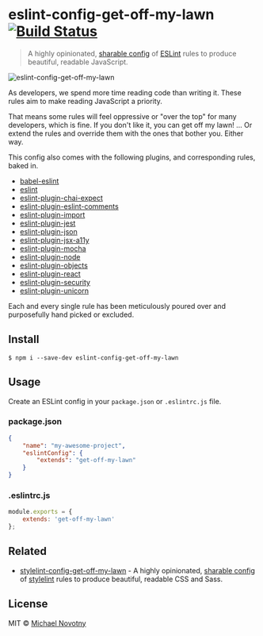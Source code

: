 # eslint-config-get-off-my-lawn [![Build Status](https://travis-ci.org/manovotny/eslint-config-get-off-my-lawn.svg?branch=master)](https://travis-ci.org/manovotny/eslint-config-get-off-my-lawn)

> A highly opinionated, [sharable config](http://eslint.org/docs/developer-guide/shareable-configs.html) of [ESLint](http://eslint.org) rules to produce beautiful, readable JavaScript.

![eslint-config-get-off-my-lawn](assets/logo.jpg)

As developers, we spend more time reading code than writing it. These rules aim to make reading JavaScript a priority.

That means some rules will feel oppressive or "over the top" for many developers, which is fine. If you don't like it, you can get off my lawn! ... Or extend the rules and override them with the ones that bother you. Either way.

This config also comes with the following plugins, and corresponding rules, baked in.

* [babel-eslint](https://www.npmjs.com/package/babel-eslint)
* [eslint](https://www.npmjs.com/package/eslint)
* [eslint-plugin-chai-expect](https://www.npmjs.com/package/eslint-plugin-chai-expect)
* [eslint-plugin-eslint-comments](https://www.npmjs.com/package/eslint-plugin-eslint-comments)
* [eslint-plugin-import](https://www.npmjs.com/package/eslint-plugin-import)
* [eslint-plugin-jest](https://www.npmjs.com/package/eslint-plugin-jest)
* [eslint-plugin-json](https://www.npmjs.com/package/eslint-plugin-json)
* [eslint-plugin-jsx-a11y](https://www.npmjs.com/package/eslint-plugin-jsx-a11y)
* [eslint-plugin-mocha](https://www.npmjs.com/package/eslint-plugin-mocha)
* [eslint-plugin-node](https://www.npmjs.com/package/eslint-plugin-node)
* [eslint-plugin-objects](https://www.npmjs.com/package/eslint-plugin-objects)
* [eslint-plugin-react](https://www.npmjs.com/package/eslint-plugin-react)
* [eslint-plugin-security](https://www.npmjs.com/package/eslint-plugin-security)
* [eslint-plugin-unicorn](https://www.npmjs.com/package/eslint-plugin-unicorn)

Each and every single rule has been meticulously poured over and purposefully hand picked or excluded.

## Install

```
$ npm i --save-dev eslint-config-get-off-my-lawn
```

## Usage

Create an ESLint config in your `package.json` or `.eslintrc.js` file.

### package.json

```json
{
    "name": "my-awesome-project",
    "eslintConfig": {
        "extends": "get-off-my-lawn"
    }
}
```

### .eslintrc.js

```js
module.exports = {
    extends: 'get-off-my-lawn'
};
```

## Related

* [stylelint-config-get-off-my-lawn](https://www.npmjs.com/package/stylelint-config-get-off-my-lawn) - A highly opinionated, [sharable config](https://github.com/stylelint/stylelint/blob/master/docs/user-guide/configuration.md#extends) of [stylelint](http://stylelint.io) rules to produce beautiful, readable CSS and Sass.

## License

MIT © [Michael Novotny](http://manovotny.com)
